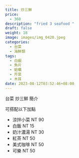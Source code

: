 ```yaml
---
title: 炒三鮮
price:
  - 360
description: "fried 3 seafood "
draft: false
weight: 18
image: images/img_0420.jpeg
categories:
  - 台菜
  - 海鮮類
tags:
  - 白蝦
  - 魚片
  - 蛤蠣
  - 芹菜
  - 木耳
date: 2023-08-12T03:52:46+08:00
---
```


台菜 炒三鮮 簡介

可搭配以下加點

- 涼拌小菜  NT 90
- 白飯 NT 15
- 奶汁濃湯 NT 30
- 紅茶  NT 50
- 美式咖啡 NT 50
- 可樂 NT 50
